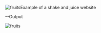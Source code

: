 ![fruits](https://github.com/melikabaharnemati/Fruits/assets/100845898/1b4b9c1b-8738-402d-ab5a-5b6294fddb68)Example of a shake and juice website

--Output

![fruits](https://github.com/melikabaharnemati/Fruits/assets/100845898/1a27d1f8-129c-4a44-99bc-53259c0a4c7a)
